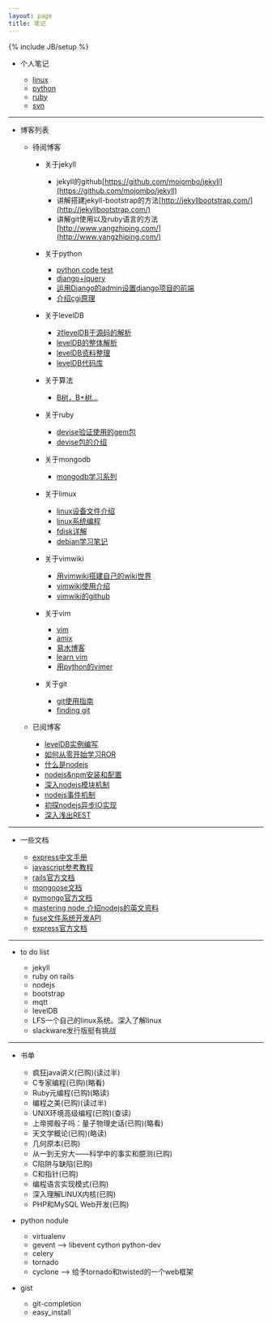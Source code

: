 ```yaml
---
layout: page
title: 笔记
---
```


{% include JB/setup %}

+ 个人笔记

  + [linux](/pages/linux/index.html)
  + [python](/pages/python.html)
  + [ruby](/pages/ruby.html)
  + [svn](/pages/svn-command.html)

***

+ 博客列表

  - 待阅博客

    + 关于jekyll 
      + jekyll的github[https://github.com/mojombo/jekyll](https://github.com/mojombo/jekyll)
      + 讲解搭建jekyll-bootstrap的方法[http://jekyllbootstrap.com/](http://jekyllbootstrap.com/)
      + 讲解git使用以及ruby语言的方法 [http://www.yangzhiping.com/](http://www.yangzhiping.com/)
    
    + 关于python 
      + [python code test](http://docs.python-guide.org/en/latest/writing/tests/#the-basics)
      + [django+jquery](http://blog.csdn.net/thinkinside/article/details/7269378)
      + [运用Django的admin设置django项目的前端](http://blog.chinaunix.net/uid-20306166-id-687533.html)
      + [介绍cgi原理](http://www.mike.org.cn/articles/what-is-cgi-fastcgi-php-fpm-spawn-fcgi/)
    
    + 关于levelDB
      + [对levelDB于源码的解析](http://blog.xiaoheshang.info/?cat=26)
      + [levelDB的整体解析](http://www.cnblogs.com/haippy/archive/2011/12/04/2276064.html)
      + [levelDB资料整理](http://hideto.iteye.com/blog/1328921)
      + [levelDB代码库](http://code.google.com/p/leveldb/)
    
    + 关于算法
      + [B树，B+树...](http://blog.csdn.net/v_JULY_v/article/details/6530142)
    
    + 关于ruby
      + [devise验证使用的gem包](https://github.com/plataformatec/devise)
      + [devise包的介绍](http://hlee.iteye.com/blog/673058)
    
    + 关于mongodb
      + [mongodb学习系列](http://www.cnblogs.com/huangxincheng/category/355399.html)
    
    + 关于limux
      + [linux设备文件介绍](http://lamp.linux.gov.cn/Linux/device_files.html)
      + [linux系统编程](http://blog.csdn.net/woshixingaaa/article/category/719756)
      + [fdisk详解](http://blog.csdn.net/liumang_D/article/details/3895747)
      + [debian学习笔记](http://man.chinaunix.net/linux/debian/debian_learning/index.html)

    + 关于vimwiki
      + [用vimwiki搭建自己的wiki世界](http://wiki.ktmud.com/tips/vim/vimwiki-guide.html)
      + [vimwiki使用介绍](http://www.berlinix.com/VimWiki.html#toc_1.1)
      + [vimwiki的github](https://github.com/vim-scripts/vimwiki)
    
    + 关于vim
      + [vim](http://wiki.hotoo.me/Vim.html)
      + [amix](http://amix.dk/blog/post/19486)
      + [易水博客](http://easwy.com/blog/archives/advanced-vim-skills-introduce-vimrc/)
      + [learn vim](http://yannesposito.com/Scratch/en/blog/Learn-Vim-Progressively/)
      + [用python的vimer](http://sontek.net/blog/detail/turning-vim-into-a-modern-python-ide)

    + 关于git
      + [git使用指南](https://sites.google.com/a/kingofat.com/wiki/git-tutorial)
      + [finding git](http://blog.jayway.com/2012/01/25/finding-with-git/)

  - 已阅博客

    + [levelDB实例编写](http://qiuqiang1985.iteye.com/blog/1255365)
    + [如何从零开始学习ROR](http://huacnlee.com/blog/how-to-start-learning-ruby-on-rails/)
    + [什么是nodejs](http://www.infoq.com/cn/articles/what-is-nodejs)
    + [nodejs&npm安装和配置](http://www.infoq.com/cn/articles/nodejs-npm-install-config)
    + [深入nodejs模块机制](http://www.infoq.com/cn/articles/nodejs-module-mechanism)
    + [nodejs事件机制](http://www.infoq.com/cn/articles/tyq-nodejs-event)
    + [初探nodejs异步IO实现](http://www.infoq.com/cn/articles/nodejs-asynchronous-io)
    + [深入浅出REST](http://www.infoq.com/cn/articles/rest-introduction)

*** 

+ 一些文档

  + [express中文手册](http://www.csser.com/board/4f77e6f996ca600f78000936#manual/creating-a-server)
  + [javascript参考教程](http://www.jb51.net/shouce/javascript/)
  + [rails官方文档](http://guides.rubyonrails.org/getting_started.html)
  + [mongoose文档](http://mongoosejs.com/)
  + [pymongo官方文档](http://api.mongodb.org/python/2.0.1/tutorial.html#indexing)
  + [mastering node 介绍nodejs的英文资料](http://visionmedia.github.com/masteringnode/book.html)
  + [fuse文件系统开发API](http://fuse.sourceforge.net/)
  + [express官方文档](http://expressjs.com/)

***

+ to do list

  + jekyll
  + ruby on rails
  + nodejs
  + bootstrap
  + mqtt
  + levelDB
  + LFS一个自己的linux系统。深入了解linux
  + slackware发行版挺有挑战

***

+ 书单

  + 疯狂java讲义(已购)(读过半)
  + C专家编程(已购)(略看)
  + Ruby元编程(已购)(略读)
  + 编程之美(已购)(读过半)
  + UNIX环境高级编程(已购)(查读)
  + 上帝掷骰子吗：量子物理史话(已购)(略看)
  + 天文学概论(已购)(略读)
  + 几何原本(已购)
  + 从一到无穷大——科学中的事实和臆测(已购)
  + C陷阱与缺陷(已购)
  + C和指针(已购)
  + 编程语言实现模式(已购)
  + 深入理解LINUX内核(已购)
  + PHP和MySQL Web开发(已购)
  

+ python nodule

  + virtualenv
  + gevent --> libevent cython python-dev
  + celery
  + tornado
  + cyclone --> 给予tornado和twisted的一个web框架 

+ gist
  + git-completion
  + easy_install
